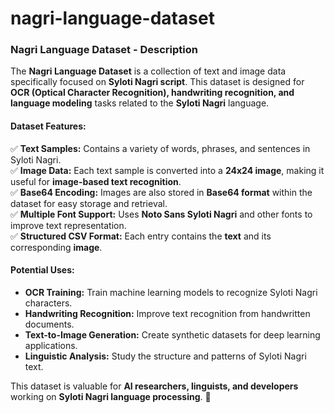 # nagri-language-dataset
### **Nagri Language Dataset - Description**  

The **Nagri Language Dataset** is a collection of text and image data specifically focused on **Syloti Nagri script**. This dataset is designed for **OCR (Optical Character Recognition), handwriting recognition, and language modeling** tasks related to the **Syloti Nagri** language.  

#### **Dataset Features:**  
✅ **Text Samples:** Contains a variety of words, phrases, and sentences in Syloti Nagri.  
✅ **Image Data:** Each text sample is converted into a **24x24 image**, making it useful for **image-based text recognition**.  
✅ **Base64 Encoding:** Images are also stored in **Base64 format** within the dataset for easy storage and retrieval.  
✅ **Multiple Font Support:** Uses **Noto Sans Syloti Nagri** and other fonts to improve text representation.  
✅ **Structured CSV Format:** Each entry contains the **text** and its corresponding **image**.  

#### **Potential Uses:**  
- **OCR Training:** Train machine learning models to recognize Syloti Nagri characters.  
- **Handwriting Recognition:** Improve text recognition from handwritten documents.  
- **Text-to-Image Generation:** Create synthetic datasets for deep learning applications.  
- **Linguistic Analysis:** Study the structure and patterns of Syloti Nagri text.  

This dataset is valuable for **AI researchers, linguists, and developers** working on **Syloti Nagri language processing**. 🚀
